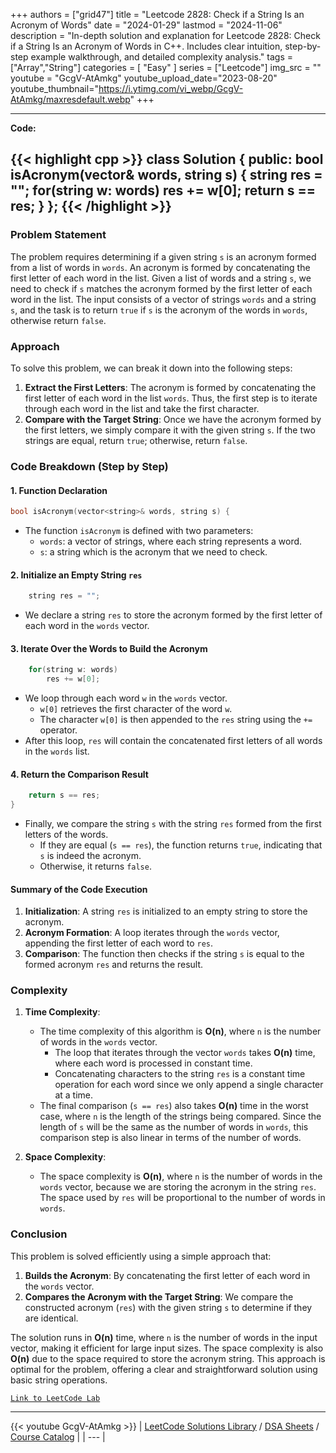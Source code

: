 
+++
authors = ["grid47"]
title = "Leetcode 2828: Check if a String Is an Acronym of Words"
date = "2024-01-29"
lastmod = "2024-11-06"
description = "In-depth solution and explanation for Leetcode 2828: Check if a String Is an Acronym of Words in C++. Includes clear intuition, step-by-step example walkthrough, and detailed complexity analysis."
tags = ["Array","String"]
categories = [
    "Easy"
]
series = ["Leetcode"]
img_src = ""
youtube = "GcgV-AtAmkg"
youtube_upload_date="2023-08-20"
youtube_thumbnail="https://i.ytimg.com/vi_webp/GcgV-AtAmkg/maxresdefault.webp"
+++



---
**Code:**

{{< highlight cpp >}}
class Solution {
public:
    bool isAcronym(vector<string>& words, string s) {
        string res = "";
        for(string w: words)
            res += w[0];
        return s == res;
    }
};
{{< /highlight >}}
---

### Problem Statement

The problem requires determining if a given string `s` is an acronym formed from a list of words in `words`. An acronym is formed by concatenating the first letter of each word in the list. Given a list of words and a string `s`, we need to check if `s` matches the acronym formed by the first letter of each word in the list. The input consists of a vector of strings `words` and a string `s`, and the task is to return `true` if `s` is the acronym of the words in `words`, otherwise return `false`.

### Approach

To solve this problem, we can break it down into the following steps:
1. **Extract the First Letters**: The acronym is formed by concatenating the first letter of each word in the list `words`. Thus, the first step is to iterate through each word in the list and take the first character.
2. **Compare with the Target String**: Once we have the acronym formed by the first letters, we simply compare it with the given string `s`. If the two strings are equal, return `true`; otherwise, return `false`.

### Code Breakdown (Step by Step)

#### 1. Function Declaration

```cpp
bool isAcronym(vector<string>& words, string s) {
```

- The function `isAcronym` is defined with two parameters:
  - `words`: a vector of strings, where each string represents a word.
  - `s`: a string which is the acronym that we need to check.

#### 2. Initialize an Empty String `res`

```cpp
    string res = "";
```

- We declare a string `res` to store the acronym formed by the first letter of each word in the `words` vector.

#### 3. Iterate Over the Words to Build the Acronym

```cpp
    for(string w: words)
        res += w[0];
```

- We loop through each word `w` in the `words` vector.
  - `w[0]` retrieves the first character of the word `w`.
  - The character `w[0]` is then appended to the `res` string using the `+=` operator.
- After this loop, `res` will contain the concatenated first letters of all words in the `words` list.

#### 4. Return the Comparison Result

```cpp
    return s == res;
}
```

- Finally, we compare the string `s` with the string `res` formed from the first letters of the words.
  - If they are equal (`s == res`), the function returns `true`, indicating that `s` is indeed the acronym.
  - Otherwise, it returns `false`.

#### Summary of the Code Execution

1. **Initialization**: A string `res` is initialized to an empty string to store the acronym.
2. **Acronym Formation**: A loop iterates through the `words` vector, appending the first letter of each word to `res`.
3. **Comparison**: The function then checks if the string `s` is equal to the formed acronym `res` and returns the result.

### Complexity

1. **Time Complexity**:
   - The time complexity of this algorithm is **O(n)**, where `n` is the number of words in the `words` vector. 
     - The loop that iterates through the vector `words` takes **O(n)** time, where each word is processed in constant time.
     - Concatenating characters to the string `res` is a constant time operation for each word since we only append a single character at a time.
   - The final comparison (`s == res`) also takes **O(n)** time in the worst case, where `n` is the length of the strings being compared. Since the length of `s` will be the same as the number of words in `words`, this comparison step is also linear in terms of the number of words.

2. **Space Complexity**:
   - The space complexity is **O(n)**, where `n` is the number of words in the `words` vector, because we are storing the acronym in the string `res`. The space used by `res` will be proportional to the number of words in `words`.

### Conclusion

This problem is solved efficiently using a simple approach that:
1. **Builds the Acronym**: By concatenating the first letter of each word in the `words` vector.
2. **Compares the Acronym with the Target String**: We compare the constructed acronym (`res`) with the given string `s` to determine if they are identical.

The solution runs in **O(n)** time, where `n` is the number of words in the input vector, making it efficient for large input sizes. The space complexity is also **O(n)** due to the space required to store the acronym string. This approach is optimal for the problem, offering a clear and straightforward solution using basic string operations.

[`Link to LeetCode Lab`](https://leetcode.com/problems/check-if-a-string-is-an-acronym-of-words/description/)

---
{{< youtube GcgV-AtAmkg >}}
| [LeetCode Solutions Library](https://grid47.xyz/leetcode/) / [DSA Sheets](https://grid47.xyz/sheets/) / [Course Catalog](https://grid47.xyz/courses/) |
| --- |
